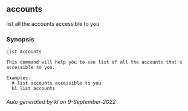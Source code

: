 ## accounts

list all the accounts accessible to you

### Synopsis

```
List Accounts

This command will help you to see list of all the accounts that's accessible to you. 

Examples:
  # list accounts accessible to you
  kl list accounts
```





###### Auto generated by kl on 9-September-2022
